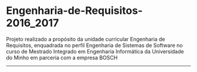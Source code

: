 # Engenharia-de-Requisitos-2016_2017
Projeto realizado a propósito da unidade curricular Engenharia de Requisitos, enquadrada no perfil Engenharia de Sistemas de Software no curso de Mestrado Integrado em Engenharia Informática da Universidade do Minho em parceria com a empresa BOSCH

-----


